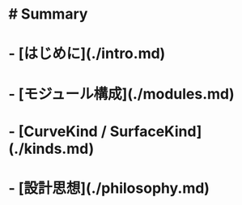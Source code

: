 # \# Summary

# 

# \- \[はじめに](./intro.md)

# \- \[モジュール構成](./modules.md)

# \- \[CurveKind / SurfaceKind](./kinds.md)

# \- \[設計思想](./philosophy.md)


